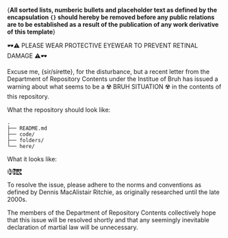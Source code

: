 {**All sorted lists, numberic bullets and placeholder text as defined by the encapsulation `{}` should hereby be removed before any public relations are to be established as a result of the publication of any work derivative of this template**}

🕶⚠️ PLEASE WEAR PROTECTIVE EYEWEAR TO PREVENT RETINAL DAMAGE ⚠️🕶

Excuse me, {sir/sirette}, for the disturbance, but a recent letter from the Department of Repository Contents under the Institue of Bruh has issued a warning about what seems to be a ☢️ BRUH SITUATION ☢️ in the contents of this repository.

What the repository should look like:

```
.
├── README.md
├── code/
├── folders/
└── here/
```

What it looks like:

```
Ę̶̡̡̡͖̲̣͉͎̼̱̤͈̝̀̀̓́͌͂m̸̹̯͉̯̞̺̑̿̾͒̑̀̚͠p̴̛͚̝͖̯̱͈̭͌̾̑͗̌̀̈́͑̇̈́̏̕͜͝t̴̛̤͖̝̣̻̯̻̗͔͔̾͊̂͌̕͠y̸̢̢̙͓̖͓̟̬̩̤͓̺̼͈͖͈̦̝̑͌̊̊͌̇͊͋̒̃̄̕
```

To resolve the issue, please adhere to the norms and conventions as defined by Dennis MacAlistair Ritchie, as originally researched until the late 2000s.

The members of the Department of Repository Contents collectively hope that this issue will be resolved shortly and that any seemingly inevitable declaration of martial law will be unnecessary.
